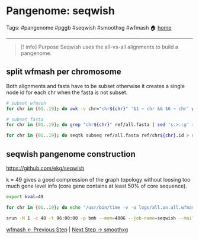 # Pangenome: seqwish
Tags: #pangenome #pggb #seqwish #smoothxg #wfmash
🏠 [home](README.md)
***
> [! info] Purpose
> Seqwish uses the all-vs-all alignments to build a pangenome.

## split wfmash per chromosome

Both alignments and fasta have to be subset otherwise it creates a single node id for each chr when the fasta is not subset.

```bash
# subset wfmash
for chr in {01..19}; do awk -v chr="chr${chr}" '$1 ~ chr && $6 ~ chr' wfmash/all.on.all.wfmash_s10000p85n1.paf > wfmash/all.on.all.wfmash_s10000p85n1.chr${chr}.paf; done

# subset fasta
for chr in {01..19}; do grep "chr${chr}" ref/all.fasta | sed 's:>::g' > ref/chr${chr}.id; done

for chr in {01..19}; do seqtk subseq ref/all.fasta ref/chr${chr}.id > ref/chr${chr}.fasta; done
```

## seqwish pangenome construction

https://github.com/ekg/seqwish

k = 49 gives a good compression of the graph topology without loosing too much gene level info (core gene contains at least 50% of core sequence).

```bash
export kval=49

for chr in {01..19}; do echo "/usr/bin/time -v -o logs/all.on.all.wfmash_s10000p85n1.chr${chr}.seqwish_k${kval}.timelog seqwish -p wfmash/all.on.all.wfmash_s10000p85n1.chr${chr}.paf -s ref/chr${chr}.fasta -g seqwish/all.on.all.wfmash_s10000p85n1.chr${chr}.seqwish_k${kval}.gfa -t 48 -k ${kval} -P 2> logs/all.on.all.wfmash_s10000p85n1.chr${chr}.seqwish_k${kval}.err"; done > seqwish_commands.sh

srun -N 1 -c 48 -t 96:00:00 -p bmh --mem=400G --job-name=seqwish --mail-type=ALL --mail-user=ndcochetel@ucdavis.edu seqwish_commands.sh
```

[wfmash <- Previous Step](0.02_GitHub_PGGB_wfmash.md) | [Next Step -> smoothxg](0.04_GitHub_PGGB_smoothxg.md)
